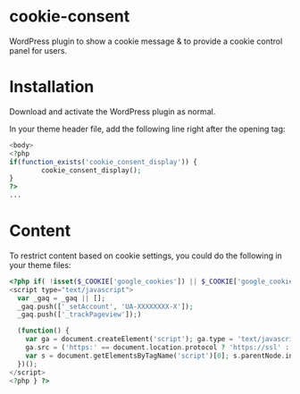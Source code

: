 cookie-consent
==============

WordPress plugin to show a cookie message &amp; to provide a cookie control panel for users.

Installation
============

Download and activate the WordPress plugin as normal.

In your theme header file, add the following line right after the opening <body> tag:

```php
<body>
<?php
if(function_exists('cookie_consent_display')) {
        cookie_consent_display();
}
?>
...
```

Content
=======

To restrict content based on cookie settings, you could do the following in your theme files:

```php
<?php if( !isset($_COOKIE['google_cookies']) || $_COOKIE['google_cookies'] == 'enabled' ) { ?>
<script type="text/javascript">
  var _gaq = _gaq || [];
  _gaq.push(['_setAccount', 'UA-XXXXXXXX-X']);
  _gaq.push(['_trackPageview']);)

  (function() {
    var ga = document.createElement('script'); ga.type = 'text/javascript'; ga.async = true;
    ga.src = ('https:' == document.location.protocol ? 'https://ssl' : 'http://www') + '.google-analytics.com/ga.js';
    var s = document.getElementsByTagName('script')[0]; s.parentNode.insertBefore(ga, s);
  })();
</script>
<?php } ?>
```
